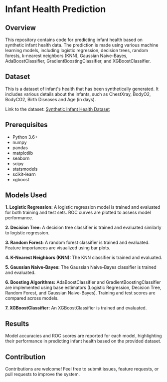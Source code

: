 # Infant Health Prediction

## Overview
This repository contains code for predicting infant health based on synthetic infant health data. The prediction is made using various machine learning models, including logistic regression, decision trees, random forests, k-nearest neighbors (KNN), Gaussian Naive-Bayes, AdaBoostClassifier, GradientBoostingClassifier, and XGBoostClassifier.

## Dataset
This is a dataset of infant's health that has been synthetically generated. 
It includes various details about the infants, such as ChestXray, BodyO2, BodyCO2, Birth Diseases and Age (in days).

Link to the dataset: [Synthetic Infant Health Dataset](https://www.kaggle.com/datasets/bhavkaur/synthetic-infant-health-dataset)

## Prerequisites
- Python 3.6+
- numpy
- pandas
- matplotlib
- seaborn
- scipy
- statsmodels
- scikit-learn
- xgboost

## Models Used

**1. Logistic Regression:** A logistic regression model is trained and evaluated for both training and test sets. ROC curves are plotted to assess model performance.

**2. Decision Tree:** A decision tree classifier is trained and evaluated similarly to logistic regression.

**3. Random Forest:** A random forest classifier is trained and evaluated. Feature importances are visualized using bar plots.

**4. K-Nearest Neighbors (KNN):** The KNN classifier is trained and evaluated.

**5. Gaussian Naive-Bayes:** The Gaussian Naive-Bayes classifier is trained and evaluated.

**6. Boosting Algorithms:** AdaBoostClassifier and GradientBoostingClassifier are implemented using base estimators (Logistic Regression, Decision Tree, Random Forest, and Gaussian Naive-Bayes). Training and test scores are compared across models.

**7. XGBoostClassifier:** An XGBoostClassifier is trained and evaluated.

## Results
Model accuracies and ROC scores are reported for each model, highlighting their performance in predicting infant health based on the provided dataset.

## Contribution
Contributions are welcome! Feel free to submit issues, feature requests, or pull requests to improve the system.